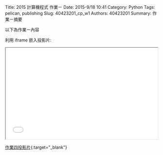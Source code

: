 Title: 2015 計算機程式 作業ㄧ
Date: 2015-9/18 10:41
Category: Python
Tags: pelican, publishing
Slug: 40423201_cp_w1
Authors: 40423201
Summary: 作業ㄧ摘要

以下為作業ㄧ內容

利用 iframe 嵌入投影片:

<iframe src="40423201_cp_w1_p.html" width="500" height="300"></iframe>

[作業四投影片](40423201_cp_w1_p.html){:target="_blank"}


